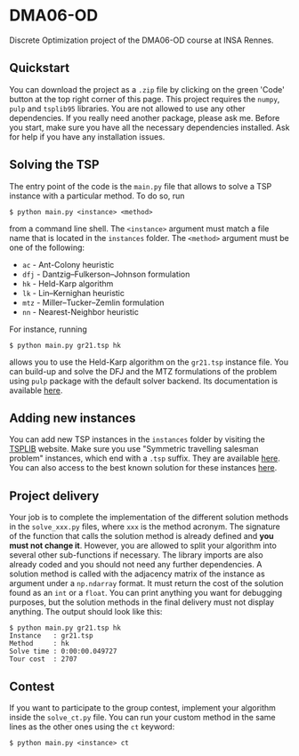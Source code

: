 # DMA06-OD

Discrete Optimization project of the DMA06-OD course at INSA Rennes.

## Quickstart

You can download the project as a `.zip` file by clicking on the green 'Code' button at the top right corner of this page.
This project requires the `numpy`, `pulp` and `tsplib95` libraries.
You are not allowed to use any other dependencies. 
If you really need another package, please ask me.
Before you start, make sure you have all the necessary dependencies installed.
Ask for help if you have any installation issues.

## Solving the TSP

The entry point of the code is the `main.py` file that allows to solve a TSP instance with a particular method.
To do so, run
```
$ python main.py <instance> <method>
```
from a command line shell.
The `<instance>` argument must match a file name that is located in the `instances` folder.
The `<method>` argument must be one of the following:

* `ac` - Ant-Colony heuristic
* `dfj` - Dantzig–Fulkerson–Johnson formulation
* `hk` - Held-Karp algorithm
* `lk` - Lin–Kernighan heuristic
* `mtz` - Miller–Tucker–Zemlin formulation
* `nn` - Nearest-Neighbor heuristic

For instance, running
```shell
$ python main.py gr21.tsp hk
```
allows you to use the Held-Karp algorithm on the `gr21.tsp` instance file.
You can build-up and solve the DFJ and the MTZ formulations of the problem using `pulp` package with the default solver backend.
Its documentation is available [here](https://coin-or.github.io/pulp/).

## Adding new instances

You can add new TSP instances in the `instances` folder by visiting the [TSPLIB](http://comopt.ifi.uni-heidelberg.de/software/TSPLIB95/) website.
Make sure you use "Symmetric travelling salesman problem" instances, which end with a `.tsp` suffix.
They are available [here](http://comopt.ifi.uni-heidelberg.de/software/TSPLIB95/tsp/).
You can also access to the best known solution for these instances [here](http://comopt.ifi.uni-heidelberg.de/software/TSPLIB95/STSP.html).

## Project delivery

Your job is to complete the implementation of the different solution methods in the `solve_xxx.py` files, where `xxx` is the method acronym. 
The signature of the function that calls the solution method is already defined and **you must not change it**. 
However, you are allowed to split your algorithm into several other sub-functions if necessary. 
The library imports are also already coded and you should not need any further dependencies. 
A solution method is called with the adjacency matrix of the instance as argument under a `np.ndarray` format.
It must return the cost of the solution found as an `int` or a `float`.
You can print anything you want for debugging purposes, but the solution methods in the final delivery must not display anything.
The output should look like this:
```
$ python main.py gr21.tsp hk
Instance   : gr21.tsp
Method     : hk
Solve time : 0:00:00.049727
Tour cost  : 2707
```

## Contest

If you want to participate to the group contest, implement your algorithm inside the `solve_ct.py` file.
You can run your custom method in the same lines as the other ones using the `ct` keyword:
```
$ python main.py <instance> ct
```
